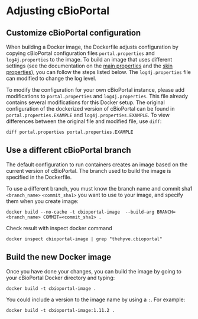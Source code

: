 # Adjusting cBioPortal

## Customize cBioPortal configuration

When building a Docker image, the Dockerfile adjusts configuration by copying cBioPortal configuration files `portal.properties` and `log4j.properties` to the image. To build an image that uses different settings (see the documentation on the [main properties](https://github.com/cBioPortal/cbioportal/blob/master/docs/portal.properties-Reference.md) and the [skin properties](https://github.com/cBioPortal/cbioportal/blob/master/docs/Customizing-your-instance-of-cBioPortal.md)), you can follow the steps listed below. The `log4j.properties` file can modified to change the log level.

To modify the configuration for your own cBioPortal instance, please add modifications to `portal.properties` and `log4j.properties`. This file already contains several modifications for this Docker setup. The original configuration of the dockerized version of cBioPortal can be found in `portal.properties.EXAMPLE` and `log4j.properties.EXAMPLE`. To view differences between the original file and modified file, use `diff`:

```
diff portal.properties portal.properties.EXAMPLE
```

## Use a different cBioPortal branch

The default configuration to run containers creates an image based on the current version of cBioPortal. The branch used to build the image is specified in the Dockerfile.

To use a different branch, you must know the branch name and commit sha1 `<branch_name>` `<commit_sha1>` you want to use to your image, and specify them when you create image:

```
docker build --no-cache -t cbioportal-image  --build-arg BRANCH=<branch_name> COMMIT=<commit_sha1> .  
```

Check result with inspect docker command

```
docker inspect cbioportal-image | grep "thehyve.cbioportal"
```

## Build the new Docker image

Once you have done your changes, you can build the image by going to your cBioPortal Docker directory and typing:

```
docker build -t cbioportal-image .
```

You could include a version to the image name by using a `:`. For example:

```
docker build -t cbioportal-image:1.11.2 .
```
